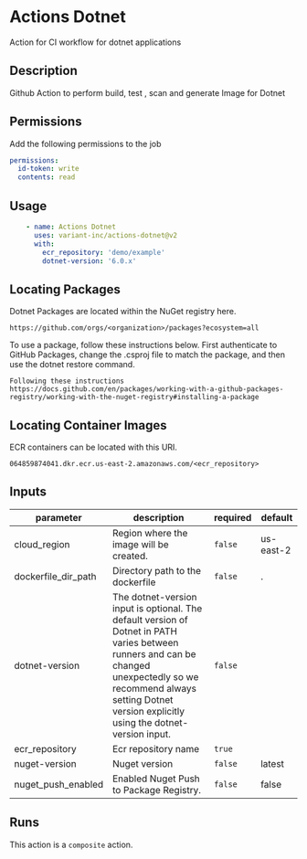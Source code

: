 # Actions Dotnet

Action for CI workflow for dotnet applications

<!-- action-docs-description -->
## Description

Github Action to perform build, test , scan and generate Image for Dotnet

## Permissions

Add the following permissions to the job

```yaml
permissions:
  id-token: write
  contents: read
```

## Usage

```yaml
    - name: Actions Dotnet
      uses: variant-inc/actions-dotnet@v2
      with:
        ecr_repository: 'demo/example'
        dotnet-version: '6.0.x'
```

## Locating Packages

Dotnet Packages are located within the NuGet registry here.

```text
https://github.com/orgs/<organization>/packages?ecosystem=all
```

To use a package, follow these instructions below. First authenticate to GitHub Packages,
change the .csproj file to match the package, and then use the dotnet restore command.

```text
Following these instructions
https://docs.github.com/en/packages/working-with-a-github-packages-registry/working-with-the-nuget-registry#installing-a-package
```

## Locating Container Images

ECR containers can be located with this URI.

```text
064859874041.dkr.ecr.us-east-2.amazonaws.com/<ecr_repository>
```
<!-- action-docs-description -->

<!-- action-docs-inputs -->
## Inputs

| parameter | description | required | default |
| --- | --- | --- | --- |
| cloud_region | Region where the image will be created. | `false` | us-east-2 |
| dockerfile_dir_path | Directory path to the dockerfile | `false` | . |
| dotnet-version | The dotnet-version input is optional. The default version of Dotnet in PATH varies between runners and can be changed unexpectedly so we recommend always setting Dotnet version explicitly using the dotnet-version input.  | `false` |  |
| ecr_repository | Ecr repository name | `true` |  |
| nuget-version | Nuget version | `false` | latest |
| nuget_push_enabled | Enabled Nuget Push to Package Registry. | `false` | false |
<!-- action-docs-inputs -->

<!-- action-docs-outputs -->

<!-- action-docs-outputs -->

<!-- action-docs-runs -->
## Runs

This action is a `composite` action.
<!-- action-docs-runs -->
